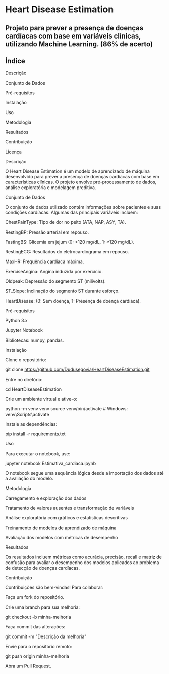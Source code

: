 # Heart Disease Estimation

## Projeto para prever a presença de doenças cardíacas com base em variáveis clínicas, utilizando Machine Learning. (86% de acerto)

## Índice

Descrição

Conjunto de Dados

Pré-requisitos

Instalação

Uso

Metodologia

Resultados

Contribuição

Licença

Descrição

O Heart Disease Estimation é um modelo de aprendizado de máquina desenvolvido para prever a presença de doenças cardíacas com base em características clínicas. O projeto envolve pré-processamento de dados, análise exploratória e modelagem preditiva.

Conjunto de Dados

O conjunto de dados utilizado contém informações sobre pacientes e suas condições cardíacas. Algumas das principais variáveis incluem:

ChestPainType: Tipo de dor no peito (ATA, NAP, ASY, TA).

RestingBP: Pressão arterial em repouso.

FastingBS: Glicemia em jejum (0: <120 mg/dL, 1: ≥120 mg/dL).

RestingECG: Resultados do eletrocardiograma em repouso.

MaxHR: Frequência cardíaca máxima.

ExerciseAngina: Angina induzida por exercício.

Oldpeak: Depressão do segmento ST (milivolts).

ST_Slope: Inclinação do segmento ST durante esforço.

HeartDisease: (0: Sem doença, 1: Presença de doença cardíaca).

Pré-requisitos

Python 3.x

Jupyter Notebook

Bibliotecas: numpy, pandas.

Instalação

Clone o repositório:

git clone https://github.com/Dudusegovia/HeartDiseaseEstimation.git

Entre no diretório:

cd HeartDiseaseEstimation

Crie um ambiente virtual e ative-o:

python -m venv venv
source venv/bin/activate  # Windows: venv\Scripts\activate

Instale as dependências:

pip install -r requirements.txt

Uso

Para executar o notebook, use:

jupyter notebook Estimativa_cardiaca.ipynb

O notebook segue uma sequência lógica desde a importação dos dados até a avaliação do modelo.

Metodologia

Carregamento e exploração dos dados

Tratamento de valores ausentes e transformação de variáveis

Análise exploratória com gráficos e estatísticas descritivas

Treinamento de modelos de aprendizado de máquina

Avaliação dos modelos com métricas de desempenho

Resultados

Os resultados incluem métricas como acurácia, precisão, recall e matriz de confusão para avaliar o desempenho dos modelos aplicados ao problema de detecção de doenças cardíacas.

Contribuição

Contribuições são bem-vindas! Para colaborar:

Faça um fork do repositório.

Crie uma branch para sua melhoria:

git checkout -b minha-melhoria

Faça commit das alterações:

git commit -m "Descrição da melhoria"

Envie para o repositório remoto:

git push origin minha-melhoria

Abra um Pull Request.
